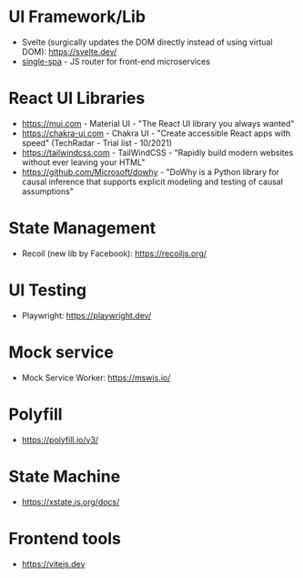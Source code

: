# UI Framework/Lib
- Svelte (surgically updates the DOM directly instead of using virtual DOM): https://svelte.dev/
- [single-spa](https://single-spa.js.org/) - JS router for front-end microservices

# React UI Libraries
- https://mui.com - Material UI - "The React UI library you always wanted"
- https://chakra-ui.com - Chakra UI - "Create accessible React apps with speed" (TechRadar - Trial list - 10/2021)
- https://tailwindcss.com - TailWindCSS - "Rapidly build modern websites without ever leaving your HTML"
- https://github.com/Microsoft/dowhy - "DoWhy is a Python library for causal inference that supports explicit modeling and testing of causal assumptions"

# State Management
- Recoil (new lib by Facebook): https://recoiljs.org/

# UI Testing
- Playwright: https://playwright.dev/

# Mock service
- Mock Service Worker: https://mswjs.io/

# Polyfill
- https://polyfill.io/v3/

# State Machine
- https://xstate.js.org/docs/

# Frontend tools
- https://vitejs.dev
